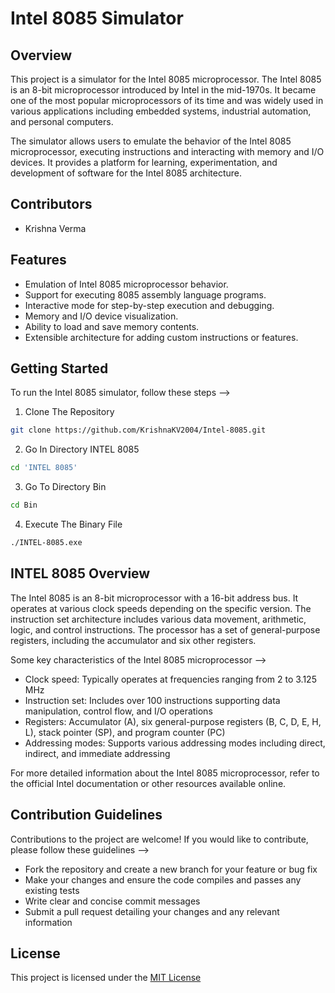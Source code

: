 # Intel 8085 Simulator

## Overview

This project is a simulator for the Intel 8085 microprocessor. The Intel 8085 is an 8-bit microprocessor introduced by Intel in the mid-1970s. It became one of the most popular microprocessors of its time and was widely used in various applications including embedded systems, industrial automation, and personal computers.

The simulator allows users to emulate the behavior of the Intel 8085 microprocessor, executing instructions and interacting with memory and I/O devices. It provides a platform for learning, experimentation, and development of software for the Intel 8085 architecture.

## Contributors

- Krishna Verma

## Features

- Emulation of Intel 8085 microprocessor behavior.
- Support for executing 8085 assembly language programs.
- Interactive mode for step-by-step execution and debugging.
- Memory and I/O device visualization.
- Ability to load and save memory contents.
- Extensible architecture for adding custom instructions or features.

## Getting Started

To run the Intel 8085 simulator, follow these steps -->

1. Clone The Repository

```bash
git clone https://github.com/KrishnaKV2004/Intel-8085.git
```

2. Go In Directory INTEL 8085

```bash
cd 'INTEL 8085'
```

3. Go To Directory Bin

```bash
cd Bin
```

4. Execute The Binary File

```bash
./INTEL-8085.exe
```

## INTEL 8085 Overview

The Intel 8085 is an 8-bit microprocessor with a 16-bit address bus. It operates at various clock speeds depending on the specific version. The instruction set architecture includes various data movement, arithmetic, logic, and control instructions. The processor has a set of general-purpose registers, including the accumulator and six other registers.

Some key characteristics of the Intel 8085 microprocessor -->

- Clock speed: Typically operates at frequencies ranging from 2 to 3.125 MHz
- Instruction set: Includes over 100 instructions supporting data manipulation, control  flow, and I/O operations
- Registers: Accumulator (A), six general-purpose registers (B, C, D, E, H, L), stack pointer (SP), and program counter (PC)
- Addressing modes: Supports various addressing modes including direct, indirect, and immediate addressing

For more detailed information about the Intel 8085 microprocessor, refer to the official Intel documentation or other resources available online.

## Contribution Guidelines

Contributions to the project are welcome! If you would like to contribute, please follow these guidelines -->

- Fork the repository and create a new branch for your feature or bug fix
- Make your changes and ensure the code compiles and passes any existing tests
- Write clear and concise commit messages
- Submit a pull request detailing your changes and any relevant information

## License

This project is licensed under the [MIT License](https://opensource.org/license/mit/)